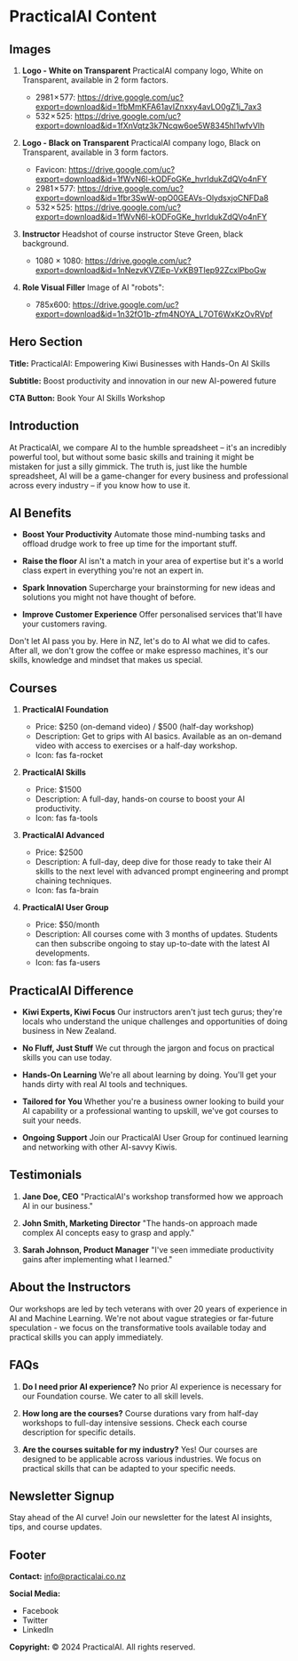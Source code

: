 # PracticalAI Content

## Images
1. **Logo - White on Transparent**
PracticalAI company logo, White on Transparent, available in 2 form factors.
   - 2981 × 577: https://drive.google.com/uc?export=download&id=1fbMmKFA61avIZnxxy4avLO0gZ1j_7ax3
   - 532 × 525: https://drive.google.com/uc?export=download&id=1fXnVqtz3k7Ncqw6oe5W8345hl1wfvVlh

1. **Logo - Black on Transparent**
PracticalAI company logo, Black on Transparent, available in 3 form factors.
   - Favicon: https://drive.google.com/uc?export=download&id=1fWvN6l-kODFoGKe_hvrIdukZdQVo4nFY
   - 2981 × 577: https://drive.google.com/uc?export=download&id=1fbr3SwW-opO0GEAVs-OlydsxjoCNFDa8
   - 532 × 525: https://drive.google.com/uc?export=download&id=1fWvN6l-kODFoGKe_hvrIdukZdQVo4nFY

1. **Instructor**
Headshot of course instructor Steve Green, black background.
   - 1080 × 1080: https://drive.google.com/uc?export=download&id=1nNezvKVZlEp-VxKB9TIep92ZcxlPboGw

1. **Role Visual Filler**
Image of AI "robots":
   - 785x600: https://drive.google.com/uc?export=download&id=1n32fO1b-zfm4NOYA_L7OT6WxKzOvRVpf

## Hero Section

**Title:** PracticalAI: Empowering Kiwi Businesses with Hands-On AI Skills

**Subtitle:** Boost productivity and innovation in our new AI-powered future

**CTA Button:** Book Your AI Skills Workshop

## Introduction

At PracticalAI, we compare AI to the humble spreadsheet – it's an incredibly powerful tool, but without some basic skills and training it might be mistaken for just a silly gimmick. The truth is, just like the humble spreadsheet, AI will be a game-changer for every business and professional across every industry – if you know how to use it.

## AI Benefits

- **Boost Your Productivity**
  Automate those mind-numbing tasks and offload drudge work to free up time for the important stuff.

- **Raise the floor**
  AI isn't a match in your area of expertise but it's a world class expert in everything you're not an expert in.

- **Spark Innovation**
  Supercharge your brainstorming for new ideas and solutions you might not have thought of before.

- **Improve Customer Experience**
  Offer personalised services that'll have your customers raving.

Don't let AI pass you by. Here in NZ, let's do to AI what we did to cafes. After all, we don't grow the coffee or make espresso machines, it's our skills, knowledge and mindset that makes us special.

## Courses

1. **PracticalAI Foundation**
   - Price: $250 (on-demand video) / $500 (half-day workshop)
   - Description: Get to grips with AI basics. Available as an on-demand video with access to exercises or a half-day workshop.
   - Icon: fas fa-rocket

2. **PracticalAI Skills**
   - Price: $1500
   - Description: A full-day, hands-on course to boost your AI productivity.
   - Icon: fas fa-tools

3. **PracticalAI Advanced**
   - Price: $2500
   - Description: A full-day, deep dive for those ready to take their AI skills to the next level with advanced prompt engineering and prompt chaining techniques.
   - Icon: fas fa-brain

4. **PracticalAI User Group**
   - Price: $50/month
   - Description: All courses come with 3 months of updates. Students can then subscribe ongoing to stay up-to-date with the latest AI developments.
   - Icon: fas fa-users

## PracticalAI Difference

- **Kiwi Experts, Kiwi Focus**
  Our instructors aren't just tech gurus; they're locals who understand the unique challenges and opportunities of doing business in New Zealand.

- **No Fluff, Just Stuff**
  We cut through the jargon and focus on practical skills you can use today.

- **Hands-On Learning**
  We're all about learning by doing. You'll get your hands dirty with real AI tools and techniques.

- **Tailored for You**
  Whether you're a business owner looking to build your AI capability or a professional wanting to upskill, we've got courses to suit your needs.

- **Ongoing Support**
  Join our PracticalAI User Group for continued learning and networking with other AI-savvy Kiwis.

## Testimonials

1. **Jane Doe, CEO**
   "PracticalAI's workshop transformed how we approach AI in our business."

2. **John Smith, Marketing Director**
   "The hands-on approach made complex AI concepts easy to grasp and apply."

3. **Sarah Johnson, Product Manager**
   "I've seen immediate productivity gains after implementing what I learned."

## About the Instructors

Our workshops are led by tech veterans with over 20 years of experience in AI and Machine Learning. We're not about vague strategies or far-future speculation - we focus on the transformative tools available today and practical skills you can apply immediately.

## FAQs

1. **Do I need prior AI experience?**
   No prior AI experience is necessary for our Foundation course. We cater to all skill levels.

2. **How long are the courses?**
   Course durations vary from half-day workshops to full-day intensive sessions. Check each course description for specific details.

3. **Are the courses suitable for my industry?**
   Yes! Our courses are designed to be applicable across various industries. We focus on practical skills that can be adapted to your specific needs.

## Newsletter Signup

Stay ahead of the AI curve! Join our newsletter for the latest AI insights, tips, and course updates.

## Footer

**Contact:** info@practicalai.co.nz

**Social Media:**
- Facebook
- Twitter
- LinkedIn

**Copyright:** © 2024 PracticalAI. All rights reserved.
